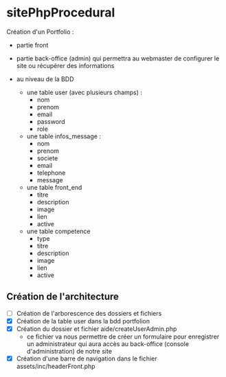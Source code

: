 # sitePhpProcedural

 Création d'un Portfolio :
- partie front
- partie back-office (admin) qui permettra au webmaster de configurer le site ou récupérer des informations

- au niveau de la BDD
    - une table user (avec plusieurs champs) :
        - nom
        - prenom
        - email
        - password
        - role
    - une table infos_message :
        - nom
        - prenom
        - societe
        - email
        - telephone
        - message
    - une table front_end
        - titre
        - description
        - image
        - lien
        - active
    - une table competence
        - type
        - titre
        - description
        - image
        - lien
        - active

## Création de l'architecture

- [ ] Création de l'arborescence des dossiers et fichiers
- [x] Création de la table user dans la bdd portfolion
- [x] Création du dossier et fichier aide/createUserAdmin.php
    - ce fichier va nous permettre de créer un formulaire pour enregistrer un administrateur qui aura accès au back-office (console d'administration) de notre site
- [x] Création d'une barre de navigation dans le fichier assets/inc/headerFront.php
